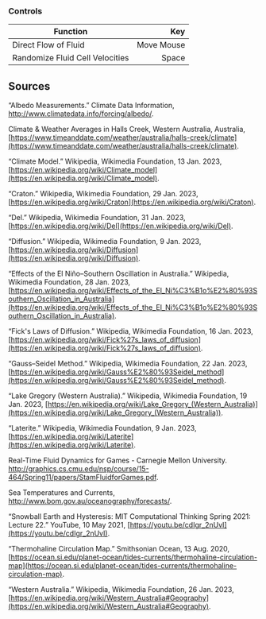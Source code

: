 ### Controls

| Function      | Key |
| ------------- | --------------: |
| Direct Flow of Fluid | Move Mouse |
| Randomize Fluid Cell Velocities | Space |

## Sources 

“Albedo Measurements.” Climate Data Information, http://www.climatedata.info/forcing/albedo/. 

Climate &amp; Weather Averages in Halls Creek, Western Australia, Australia, [https://www.timeanddate.com/weather/australia/halls-creek/climate](https://www.timeanddate.com/weather/australia/halls-creek/climate). 

“Climate Model.” Wikipedia, Wikimedia Foundation, 13 Jan. 2023, [https://en.wikipedia.org/wiki/Climate_model](https://en.wikipedia.org/wiki/Climate_model). 

“Craton.” Wikipedia, Wikimedia Foundation, 29 Jan. 2023, [https://en.wikipedia.org/wiki/Craton](https://en.wikipedia.org/wiki/Craton). 

“Del.” Wikipedia, Wikimedia Foundation, 31 Jan. 2023, [https://en.wikipedia.org/wiki/Del](https://en.wikipedia.org/wiki/Del). 

“Diffusion.” Wikipedia, Wikimedia Foundation, 9 Jan. 2023, [https://en.wikipedia.org/wiki/Diffusion](https://en.wikipedia.org/wiki/Diffusion). 

“Effects of the El Niño–Southern Oscillation in Australia.” Wikipedia, Wikimedia Foundation, 28 Jan. 2023, [https://en.wikipedia.org/wiki/Effects_of_the_El_Ni%C3%B1o%E2%80%93Southern_Oscillation_in_Australia](https://en.wikipedia.org/wiki/Effects_of_the_El_Ni%C3%B1o%E2%80%93Southern_Oscillation_in_Australia). 

“Fick's Laws of Diffusion.” Wikipedia, Wikimedia Foundation, 16 Jan. 2023, [https://en.wikipedia.org/wiki/Fick%27s_laws_of_diffusion](https://en.wikipedia.org/wiki/Fick%27s_laws_of_diffusion). 

“Gauss–Seidel Method.” Wikipedia, Wikimedia Foundation, 22 Jan. 2023, [https://en.wikipedia.org/wiki/Gauss%E2%80%93Seidel_method](https://en.wikipedia.org/wiki/Gauss%E2%80%93Seidel_method). 

“Lake Gregory (Western Australia).” Wikipedia, Wikimedia Foundation, 19 Jan. 2023, [https://en.wikipedia.org/wiki/Lake_Gregory_(Western_Australia)](https://en.wikipedia.org/wiki/Lake_Gregory_(Western_Australia)). 

“Laterite.” Wikipedia, Wikimedia Foundation, 9 Jan. 2023, [https://en.wikipedia.org/wiki/Laterite](https://en.wikipedia.org/wiki/Laterite). 

Real-Time Fluid Dynamics for Games - Carnegie Mellon University. http://graphics.cs.cmu.edu/nsp/course/15-464/Spring11/papers/StamFluidforGames.pdf. 

Sea Temperatures and Currents, http://www.bom.gov.au/oceanography/forecasts/. 

“Snowball Earth and Hysteresis: MIT Computational Thinking Spring 2021: Lecture 22.” YouTube, 10 May 2021, [https://youtu.be/cdIgr_2nUvI](https://youtu.be/cdIgr_2nUvI). 

“Thermohaline Circulation Map.” Smithsonian Ocean, 13 Aug. 2020, [https://ocean.si.edu/planet-ocean/tides-currents/thermohaline-circulation-map](https://ocean.si.edu/planet-ocean/tides-currents/thermohaline-circulation-map). 

“Western Australia.” Wikipedia, Wikimedia Foundation, 26 Jan. 2023, [https://en.wikipedia.org/wiki/Western_Australia#Geography](https://en.wikipedia.org/wiki/Western_Australia#Geography). 
